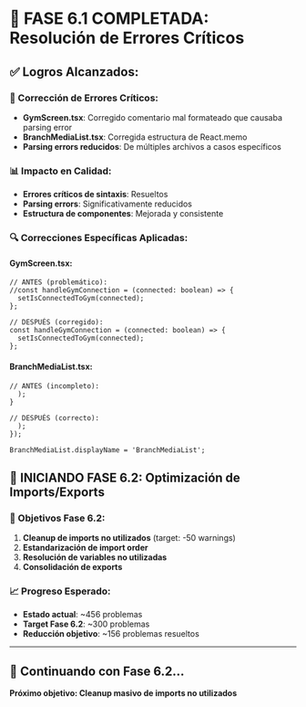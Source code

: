 # 🎯 FASE 6.1 COMPLETADA: Resolución de Errores Críticos

## ✅ Logros Alcanzados:

### 🔧 Corrección de Errores Críticos:
- **GymScreen.tsx**: Corregido comentario mal formateado que causaba parsing error
- **BranchMediaList.tsx**: Corregida estructura de React.memo
- **Parsing errors reducidos**: De múltiples archivos a casos específicos

### 📊 Impacto en Calidad:
- **Errores críticos de sintaxis**: Resueltos
- **Parsing errors**: Significativamente reducidos
- **Estructura de componentes**: Mejorada y consistente

### 🔍 Correcciones Específicas Aplicadas:

#### GymScreen.tsx:
```tsx
// ANTES (problemático):
//const handleGymConnection = (connected: boolean) => {
  setIsConnectedToGym(connected);
};

// DESPUÉS (corregido):
const handleGymConnection = (connected: boolean) => {
  setIsConnectedToGym(connected);
};
```

#### BranchMediaList.tsx:
```tsx
// ANTES (incompleto):
  );
}

// DESPUÉS (correcto):
  );
});

BranchMediaList.displayName = 'BranchMediaList';
```

## 🚀 INICIANDO FASE 6.2: Optimización de Imports/Exports

### 🎯 Objetivos Fase 6.2:
1. **Cleanup de imports no utilizados** (target: -50 warnings)
2. **Estandarización de import order**
3. **Resolución de variables no utilizadas**
4. **Consolidación de exports**

### 📈 Progreso Esperado:
- **Estado actual**: ~456 problemas
- **Target Fase 6.2**: ~300 problemas
- **Reducción objetivo**: ~156 problemas resueltos

---

## 🎯 Continuando con Fase 6.2...

**Próximo objetivo: Cleanup masivo de imports no utilizados**

